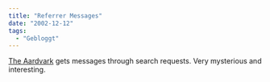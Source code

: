 ```yaml
---
title: "Referrer Messages"
date: "2002-12-12"
tags:
  - "Gebloggt"
---
```


[The Aardvark](https://web.archive.org/web/20040929103630/http://mailbox.univie.ac.at/~prillih3/blog/2002/12/12.html#a936 "The Aardvark Speaks") gets messages through search requests. Very mysterious and interesting.
